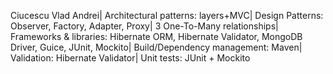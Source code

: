 Ciucescu Vlad Andrei|
Architectural patterns: layers+MVC|
Design Patterns: Observer, Factory, Adapter, Proxy|
3 One-To-Many relationships|
Frameworks & libraries: Hibernate ORM, Hibernate Validator, MongoDB Driver, Guice, JUnit, Mockito|
Build/Dependency management: Maven|
Validation: Hibernate Validator|
Unit tests: JUnit + Mockito
